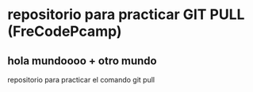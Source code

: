 # repositorio para practicar GIT PULL (FreCodePcamp)
## hola mundoooo + otro mundo
repositorio para practicar el comando git pull
